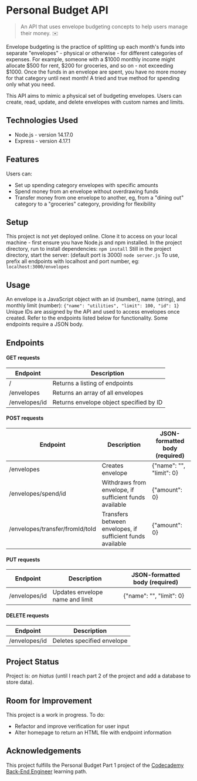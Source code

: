 # Personal Budget API 
> An API that uses envelope budgeting concepts to help users manage their money. :envelope:

Envelope budgeting is the practice of splitting up each month's funds into separate "envelopes" - physical or otherwise - for different categories of expenses. For example, someone with a $1000 monthly income might allocate $500 for rent, $200 for groceries, and so on - not exceeding $1000. Once the funds in an envelope are spent, you have no more money for that category until next month! A tried and true method for spending only what you need.

This API aims to mimic a physical set of budgeting envelopes. Users can create, read, update, and delete envelopes with custom names and limits.

## Technologies Used
- Node.js - version 14.17.0
- Express - version 4.17.1

## Features
Users can:
- Set up spending category envelopes with specific amounts
- Spend money from an envelope without overdrawing funds
- Transfer money from one envelope to another, eg, from a "dining out" category to a "groceries" category, providing for flexibility

## Setup
This project is not yet deployed online. Clone it to access on your local machine - first ensure you have Node.js and npm installed.
In the project directory, run to install dependencies:
`npm install`
Still in the project directory, start the server:  (default port is 3000)
`node server.js`
To use, prefix all endpoints with localhost and port number, eg:
`localhost:3000/envelopes`

## Usage
An envelope is a JavaScript object with an id (number), name (string), and monthly limit (number):
`{"name": "utilities", "limit": 100, "id": 1}`
Unique IDs are assigned by the API and used to access envelopes once created. 
Refer to the endpoints listed below for functionality. Some endpoints require a JSON body.

## Endpoints
#### GET requests
| Endpoint      | Description                             |
|---------------|-----------------------------------------|
| /             | Returns a listing of endpoints          |
| /envelopes    | Returns an array of all envelopes       |
| /envelopes/id | Returns envelope object specified by ID |
#### POST requests
| Endpoint                        | Description                                                | JSON-formatted body (required) |
|---------------------------------|------------------------------------------------------------|--------------------------------|
| /envelopes                      | Creates envelope                                           | {"name": "", "limit": 0}       |
| /envelopes/spend/id             | Withdraws from envelope, if sufficient funds available     | {"amount": 0}                  |
| /envelopes/transfer/fromId/toId | Transfers between envelopes, if sufficient funds available | {"amount": 0}                  |
#### PUT requests
| Endpoint      | Description                     | JSON-formatted body (required) |
|---------------|---------------------------------|--------------------------------|
| /envelopes/id | Updates envelope name and limit | {"name": "", "limit": 0}       |
#### DELETE requests
| Endpoint      | Description                |
|---------------|----------------------------|
| /envelopes/id | Deletes specified envelope |

## Project Status
Project is: _on hiatus_ (until I reach part 2 of the project and add a database to store data).

## Room for Improvement
This project is a work in progress.
To do:
- Refactor and improve verification for user input
- Alter homepage to return an HTML file with endpoint information

## Acknowledgements
This project fulfills the Personal Budget Part 1 project of the [Codecademy Back-End Engineer](https://www.codecademy.com/learn/paths/back-end-engineer-career-path) learning path.